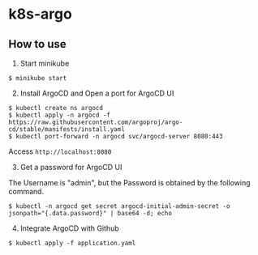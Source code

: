 # k8s-argo
## How to use
1. Start minikube
```
$ minikube start
```
2. Install ArgoCD and Open a port for ArgoCD UI
```
$ kubectl create ns argocd
$ kubectl apply -n argocd -f https://raw.githubusercontent.com/argoproj/argo-cd/stable/manifests/install.yaml
$ kubectl port-forward -n argocd svc/argocd-server 8080:443
```
Access `http://localhost:8080`

3. Get a password for ArgoCD UI

The Username is "admin", but the Password is obtained by the following command.
```
$ kubectl -n argocd get secret argocd-initial-admin-secret -o jsonpath="{.data.password}" | base64 -d; echo
```
4. Integrate ArgoCD with Github
```
$ kubectl apply -f application.yaml
```
